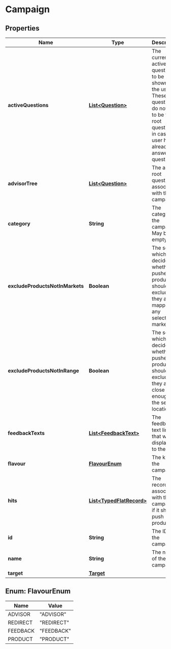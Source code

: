 

# Campaign


## Properties

Name | Type | Description | Notes
------------ | ------------- | ------------- | -------------
**activeQuestions** | [**List&lt;Question&gt;**](Question.md) | The currently active questions to be shown to the user. These questions do not need to be the root questions, in case the user has already answered a question. |  [optional]
**advisorTree** | [**List&lt;Question&gt;**](Question.md) | The advisor root questions associated with this campaign. | 
**category** | **String** | The category of the campaign. May be empty. | 
**excludeProductsNotInMarkets** | **Boolean** | The setting which decides whether pushed products should be excluded if they are not mapped to any selected market. |  [optional]
**excludeProductsNotInRange** | **Boolean** | The setting which decides whether pushed products should be excluded if they are not close enough to the search location. |  [optional]
**feedbackTexts** | [**List&lt;FeedbackText&gt;**](FeedbackText.md) | The feedback text lines that will be displayed to the user. |  [optional]
**flavour** | [**FlavourEnum**](#FlavourEnum) | The kind of the campaign. | 
**hits** | [**List&lt;TypedFlatRecord&gt;**](TypedFlatRecord.md) | The records associated with the campaign, if it should push products. |  [optional]
**id** | **String** | The ID of the campaign. |  [optional]
**name** | **String** | The name of the campaign. |  [optional]
**target** | [**Target**](Target.md) |  |  [optional]



## Enum: FlavourEnum

Name | Value
---- | -----
ADVISOR | &quot;ADVISOR&quot;
REDIRECT | &quot;REDIRECT&quot;
FEEDBACK | &quot;FEEDBACK&quot;
PRODUCT | &quot;PRODUCT&quot;




